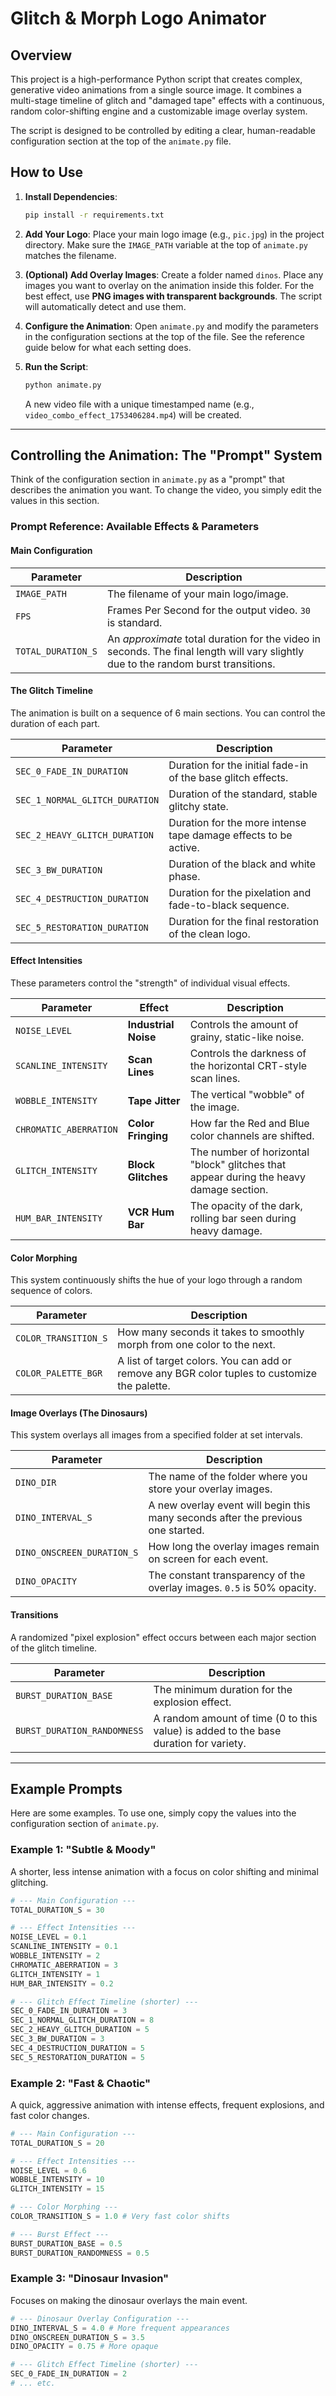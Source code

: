 # Glitch & Morph Logo Animator

## Overview

This project is a high-performance Python script that creates complex, generative video animations from a single source image. It combines a multi-stage timeline of glitch and "damaged tape" effects with a continuous, random color-shifting engine and a customizable image overlay system.

The script is designed to be controlled by editing a clear, human-readable configuration section at the top of the `animate.py` file.

## How to Use

1.  **Install Dependencies**:
    ```bash
    pip install -r requirements.txt
    ```

2.  **Add Your Logo**: Place your main logo image (e.g., `pic.jpg`) in the project directory. Make sure the `IMAGE_PATH` variable at the top of `animate.py` matches the filename.

3.  **(Optional) Add Overlay Images**: Create a folder named `dinos`. Place any images you want to overlay on the animation inside this folder. For the best effect, use **PNG images with transparent backgrounds**. The script will automatically detect and use them.

4.  **Configure the Animation**: Open `animate.py` and modify the parameters in the configuration sections at the top of the file. See the reference guide below for what each setting does.

5.  **Run the Script**:
    ```bash
    python animate.py
    ```
    A new video file with a unique timestamped name (e.g., `video_combo_effect_1753406284.mp4`) will be created.

---

## Controlling the Animation: The "Prompt" System

Think of the configuration section in `animate.py` as a "prompt" that describes the animation you want. To change the video, you simply edit the values in this section.

### Prompt Reference: Available Effects & Parameters

#### Main Configuration
| Parameter | Description |
|---|---|
| `IMAGE_PATH` | The filename of your main logo/image. |
| `FPS` | Frames Per Second for the output video. `30` is standard. |
| `TOTAL_DURATION_S` | An *approximate* total duration for the video in seconds. The final length will vary slightly due to the random burst transitions. |

#### The Glitch Timeline
The animation is built on a sequence of 6 main sections. You can control the duration of each part.

| Parameter | Description |
|---|---|
| `SEC_0_FADE_IN_DURATION` | Duration for the initial fade-in of the base glitch effects. |
| `SEC_1_NORMAL_GLITCH_DURATION` | Duration of the standard, stable glitchy state. |
| `SEC_2_HEAVY_GLITCH_DURATION` | Duration for the more intense tape damage effects to be active. |
| `SEC_3_BW_DURATION` | Duration of the black and white phase. |
| `SEC_4_DESTRUCTION_DURATION` | Duration for the pixelation and fade-to-black sequence. |
| `SEC_5_RESTORATION_DURATION` | Duration for the final restoration of the clean logo. |

#### Effect Intensities
These parameters control the "strength" of individual visual effects.

| Parameter | Effect | Description |
|---|---|---|
| `NOISE_LEVEL` | **Industrial Noise** | Controls the amount of grainy, static-like noise. |
| `SCANLINE_INTENSITY` | **Scan Lines** | Controls the darkness of the horizontal CRT-style scan lines. |
| `WOBBLE_INTENSITY` | **Tape Jitter** | The vertical "wobble" of the image. |
| `CHROMATIC_ABERRATION` | **Color Fringing** | How far the Red and Blue color channels are shifted. |
| `GLITCH_INTENSITY` | **Block Glitches** | The number of horizontal "block" glitches that appear during the heavy damage section. |
| `HUM_BAR_INTENSITY` | **VCR Hum Bar** | The opacity of the dark, rolling bar seen during heavy damage. |

#### Color Morphing
This system continuously shifts the hue of your logo through a random sequence of colors.

| Parameter | Description |
|---|---|
| `COLOR_TRANSITION_S` | How many seconds it takes to smoothly morph from one color to the next. |
| `COLOR_PALETTE_BGR` | A list of target colors. You can add or remove any BGR color tuples to customize the palette. |

#### Image Overlays (The Dinosaurs)
This system overlays all images from a specified folder at set intervals.

| Parameter | Description |
|---|---|
| `DINO_DIR` | The name of the folder where you store your overlay images. |
| `DINO_INTERVAL_S` | A new overlay event will begin this many seconds after the previous one started. |
| `DINO_ONSCREEN_DURATION_S` | How long the overlay images remain on screen for each event. |
| `DINO_OPACITY` | The constant transparency of the overlay images. `0.5` is 50% opacity. |

#### Transitions
A randomized "pixel explosion" effect occurs between each major section of the glitch timeline.

| Parameter | Description |
|---|---|
| `BURST_DURATION_BASE` | The minimum duration for the explosion effect. |
| `BURST_DURATION_RANDOMNESS` | A random amount of time (0 to this value) is added to the base duration for variety. |

---

## Example Prompts

Here are some examples. To use one, simply copy the values into the configuration section of `animate.py`.

### Example 1: "Subtle & Moody"
A shorter, less intense animation with a focus on color shifting and minimal glitching.

```python
# --- Main Configuration ---
TOTAL_DURATION_S = 30

# --- Effect Intensities ---
NOISE_LEVEL = 0.1
SCANLINE_INTENSITY = 0.1
WOBBLE_INTENSITY = 2
CHROMATIC_ABERRATION = 3
GLITCH_INTENSITY = 1
HUM_BAR_INTENSITY = 0.2

# --- Glitch Effect Timeline (shorter) ---
SEC_0_FADE_IN_DURATION = 3
SEC_1_NORMAL_GLITCH_DURATION = 8
SEC_2_HEAVY_GLITCH_DURATION = 5
SEC_3_BW_DURATION = 3
SEC_4_DESTRUCTION_DURATION = 5
SEC_5_RESTORATION_DURATION = 5
```

### Example 2: "Fast & Chaotic"
A quick, aggressive animation with intense effects, frequent explosions, and fast color changes.

```python
# --- Main Configuration ---
TOTAL_DURATION_S = 20

# --- Effect Intensities ---
NOISE_LEVEL = 0.6
WOBBLE_INTENSITY = 10
GLITCH_INTENSITY = 15

# --- Color Morphing ---
COLOR_TRANSITION_S = 1.0 # Very fast color shifts

# --- Burst Effect ---
BURST_DURATION_BASE = 0.5
BURST_DURATION_RANDOMNESS = 0.5
```

### Example 3: "Dinosaur Invasion"
Focuses on making the dinosaur overlays the main event.

```python
# --- Dinosaur Overlay Configuration ---
DINO_INTERVAL_S = 4.0 # More frequent appearances
DINO_ONSCREEN_DURATION_S = 3.5
DINO_OPACITY = 0.75 # More opaque

# --- Glitch Effect Timeline (shorter) ---
SEC_0_FADE_IN_DURATION = 2
# ... etc.
``` 